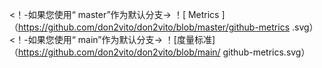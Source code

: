 <！-如果您使用“ master”作为默认分支-> 
！[ Metrics ]（https://github.com/don2vito/don2vito/blob/master/github-metrics .svg）
 <！-如果您使用“ main”作为默认分支-> 
！[度量标准]（https://github.com/don2vito/don2vito/blob/main/ github-metrics.svg）

